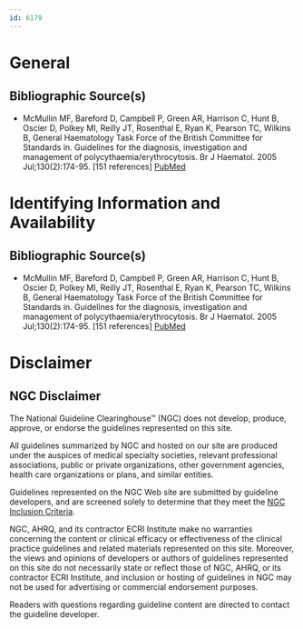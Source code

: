 ```yaml
---
id: 6179
---
```


# General

## Bibliographic Source(s)

- McMullin MF, Bareford D, Campbell P, Green AR, Harrison C, Hunt B, Oscier D, Polkey MI, Reilly JT, Rosenthal E, Ryan K, Pearson TC, Wilkins B, General Haematology Task Force of the British Committee for Standards in. Guidelines for the diagnosis, investigation and management of polycythaemia/erythrocytosis. Br J Haematol. 2005 Jul;130(2):174-95. [151 references] [ PubMed ](http://www.ncbi.nlm.nih.gov/entrez/query.fcgi?cmd=Retrieve&db=pubmed&dopt=Abstract&list_uids=16029446)

# Identifying Information and Availability

## Bibliographic Source(s)

- McMullin MF, Bareford D, Campbell P, Green AR, Harrison C, Hunt B, Oscier D, Polkey MI, Reilly JT, Rosenthal E, Ryan K, Pearson TC, Wilkins B, General Haematology Task Force of the British Committee for Standards in. Guidelines for the diagnosis, investigation and management of polycythaemia/erythrocytosis. Br J Haematol. 2005 Jul;130(2):174-95. [151 references] [ PubMed ](http://www.ncbi.nlm.nih.gov/entrez/query.fcgi?cmd=Retrieve&db=pubmed&dopt=Abstract&list_uids=16029446)

# Disclaimer

## NGC Disclaimer

The National Guideline Clearinghouse™ (NGC) does not develop, produce, approve, or endorse the guidelines represented on this site.

All guidelines summarized by NGC and hosted on our site are produced under the auspices of medical specialty societies, relevant professional associations, public or private organizations, other government agencies, health care organizations or plans, and similar entities.

Guidelines represented on the NGC Web site are submitted by guideline developers, and are screened solely to determine that they meet the [NGC Inclusion Criteria](/help-and-about/summaries/inclusion-criteria).

NGC, AHRQ, and its contractor ECRI Institute make no warranties concerning the content or clinical efficacy or effectiveness of the clinical practice guidelines and related materials represented on this site. Moreover, the views and opinions of developers or authors of guidelines represented on this site do not necessarily state or reflect those of NGC, AHRQ, or its contractor ECRI Institute, and inclusion or hosting of guidelines in NGC may not be used for advertising or commercial endorsement purposes.

Readers with questions regarding guideline content are directed to contact the guideline developer.


